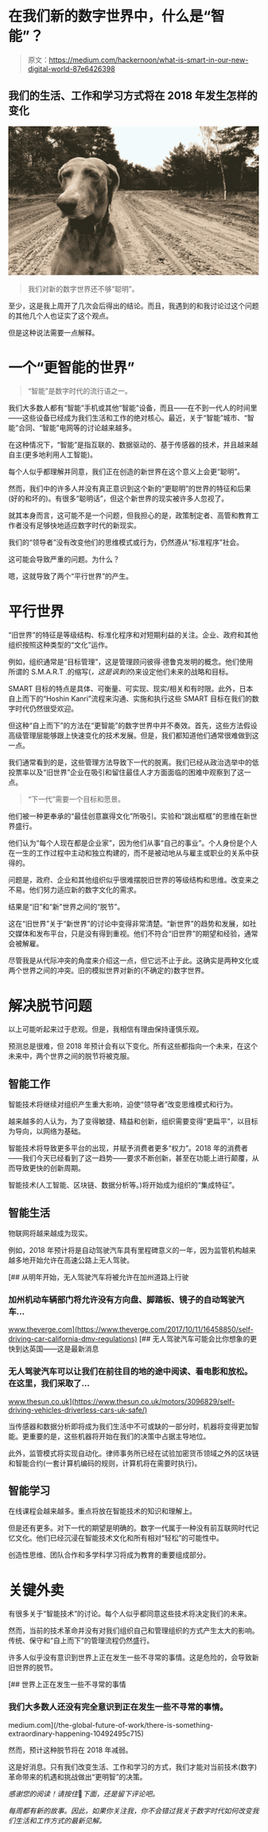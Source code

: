 # 在我们新的数字世界中，什么是“智能”？

> 原文：<https://medium.com/hackernoon/what-is-smart-in-our-new-digital-world-87e6426398>

## 我们的生活、工作和学习方式将在 2018 年发生怎样的变化

![](img/6188530cdfdebcf7cff1a88be2d23cff.png)

> 我们对新的数字世界还不够“聪明”。

至少，这是我上周开了几次会后得出的结论。而且，我遇到的和我讨论过这个问题的其他几个人也证实了这个观点。

但是这种说法需要一点解释。

# **一个“更智能的世界”**

> “智能”是数字时代的流行语之一。

我们大多数人都有“智能”手机或其他“智能”设备，而且——在不到一代人的时间里——这些设备已经成为我们生活和工作的绝对核心。最近，关于“智能”城市、“智能”合同、“智能”电网等的讨论越来越多。

在这种情况下，“智能”是指互联的、数据驱动的、基于传感器的技术，并且越来越自主(更多地利用人工智能)。

每个人似乎都理解并同意，我们正在创造的新世界在这个意义上会更“聪明”。

然而，我们中的许多人并没有真正意识到这个新的“更聪明”的世界的特征和后果(好的和坏的)。有很多“聪明话”，但这个新世界的现实被许多人忽视了。

就其本身而言，这可能不是一个问题，但我担心的是，政策制定者、高管和教育工作者没有足够快地适应数字时代的新现实。

我们的“领导者”没有改变他们的思维模式或行为，仍然遵从“标准程序”社会。

这可能会导致严重的问题。为什么？

嗯，这就导致了两个“平行世界”的产生。

# 平行世界

“旧世界”的特征是等级结构、标准化程序和对短期利益的关注。企业、政府和其他组织按照这种类型的“文化”运作。

例如，组织通常是“目标管理”，这是管理顾问彼得·德鲁克发明的概念。他们使用所谓的 S.M.A.R.T .的缩写(*，这是讽刺的*)来设定他们未来的战略和目标。

SMART 目标的特点是具体、可衡量、可实现、现实/相关和有时限。此外，日本自上而下的“Hoshin Kanri”流程来沟通、实施和执行这些 SMART 目标在我们的数字时代仍然很受欢迎。

但这种“自上而下”的方法在“更智能”的数字世界中并不奏效。首先，这些方法假设高级管理层能够跟上快速变化的技术发展。但是，我们都知道他们通常很难做到这一点。

我们通常看到的是，这些管理方法导致下一代的脱离。我们已经从政治选举中的低投票率以及“旧世界”企业在吸引和留住最佳人才方面面临的困难中观察到了这一点。

> “下一代”需要一个目标和愿景。

他们被一种更奉承的“最佳创意赢得文化”所吸引。实验和“跳出框框”的思维在新世界盛行。

他们认为“每个人现在都是企业家”，因为他们从事“自己的事业”。个人身份是个人在一生的工作过程中主动和独立构建的，而不是被动地从与雇主或职业的关系中获得的。

问题是，政府、企业和其他组织似乎很难摆脱旧世界的等级结构和思维。改变来之不易。他们努力适应新的数字文化的需求。

结果是“旧”和“新”世界之间的“脱节”。

这在“旧世界”关于“新世界”的讨论中变得非常清楚。“新世界”的趋势和发展，如社交媒体和发布平台，只是没有得到重视。他们不符合“旧世界”的期望和经验，通常会被解雇。

尽管我是从代际冲突的角度来介绍这一点，但它远不止于此。这确实是两种文化或两个世界之间的冲突。旧的模拟世界对新的(不确定的)数字世界。

# 解决脱节问题

以上可能听起来过于悲观。但是，我相信有理由保持谨慎乐观。

预测总是很难，但 2018 年预计会有以下变化。所有这些都指向一个未来，在这个未来中，两个世界之间的脱节将被克服。

## 智能工作

智能技术将继续对组织产生重大影响，迫使“领导者”改变思维模式和行为。

越来越多的人认为，为了变得敏捷、精益和创新，组织需要变得“更扁平”，以目标为导向，以网络为基础。

智能技术将导致更多平台的出现，并赋予消费者更多“权力”。2018 年的消费者——我们今天已经看到了这一趋势——要求不断创新，甚至在功能上进行颠覆，从而导致更快的创新周期。

智能技术(人工智能、区块链、数据分析等。)将开始成为组织的“集成特征”。

## 智能生活

物联网将越来越成为现实。

例如，2018 年预计将是自动驾驶汽车具有里程碑意义的一年，因为监管机构越来越多地开始允许在高速公路上无人驾驶。

[](https://www.theverge.com/2017/10/11/16458850/self-driving-car-california-dmv-regulations) [## 从明年开始，无人驾驶汽车将被允许在加州道路上行驶

### 加州机动车辆部门将允许没有方向盘、脚踏板、镜子的自动驾驶汽车…

www.theverge.com](https://www.theverge.com/2017/10/11/16458850/self-driving-car-california-dmv-regulations) [](https://www.thesun.co.uk/motors/3096829/self-driving-vehicles-driverless-cars-uk-safe/) [## 无人驾驶汽车可能会比你想象的更快到达英国——这是最新消息

### 无人驾驶汽车可以让我们在前往目的地的途中阅读、看电影和放松。在这里，我们采取了…

www.thesun.co.uk](https://www.thesun.co.uk/motors/3096829/self-driving-vehicles-driverless-cars-uk-safe/) 

当传感器和数据分析即将成为我们生活中不可或缺的一部分时，机器将变得更加智能。更重要的是，这些机器将开始在我们的决策中占据主导地位。

此外，监管模式将实现自动化。律师事务所已经在试验加密货币领域之外的区块链和智能合约(一套计算机编码的规则，计算机将在需要时执行)。

## 智能学习

在线课程会越来越多。重点将放在智能技术的知识和理解上。

但是还有更多。对下一代的期望是明确的。数字一代属于一种没有前互联网时代记忆文化。他们已经沉浸在智能技术文化和所有相对“轻松”的可能性中。

创造性思维、团队合作和多学科学习将成为教育的重要组成部分。

# 关键外卖

有很多关于“智能技术”的讨论。每个人似乎都同意这些技术将决定我们的未来。

然而，当前的技术革命并没有对我们组织自己和管理组织的方式产生太大的影响。传统、保守和“自上而下”的管理流程仍然盛行。

许多人似乎没有意识到世界上正在发生一些不寻常的事情。这是危险的，会导致新旧世界的脱节。

[](/the-global-future-of-work/there-is-something-extraordinary-happening-10492495c715) [## 世界上正在发生一些不寻常的事情

### 我们大多数人还没有完全意识到正在发生一些不寻常的事情。

medium.com](/the-global-future-of-work/there-is-something-extraordinary-happening-10492495c715) 

然而，预计这种脱节将在 2018 年减弱。

这是好消息。只有我们改变生活、工作和学习的方式，我们才能对当前技术(数字)革命带来的机遇和挑战做出“更明智”的决策。

*感谢您的阅读！请按住*👏*下面，还是留下评论吧。*

*每周都有新的故事。因此，如果你关注我，你不会错过我关于数字时代如何改变我们生活和工作方式的最新见解。*